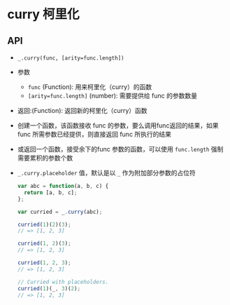 # curry 柯里化

## API

+ `_.curry(func, [arity=func.length])`

+ 参数

  + `func` (Function): 用来柯里化（curry）的函数
  + `[arity=func.length]` (number): 需要提供给 func 的参数数量

+ 返回:(Function): 返回新的柯里化（curry）函数

+ 创建一个函数，该函数接收 func 的参数，要么调用func返回的结果，如果 func 所需参数已经提供，则直接返回 func 所执行的结果
+ 或返回一个函数，接受余下的func 参数的函数，可以使用 `func.length` 强制需要累积的参数个数
+ `_.curry.placeholder` 值，默认是以 `_` 作为附加部分参数的占位符

  ```js
  var abc = function(a, b, c) {
    return [a, b, c];
  };

  var curried = _.curry(abc);

  curried(1)(2)(3);
  // => [1, 2, 3]

  curried(1, 2)(3);
  // => [1, 2, 3]

  curried(1, 2, 3);
  // => [1, 2, 3]

  // Curried with placeholders.
  curried(1)(_, 3)(2);
  // => [1, 2, 3]
  ```
